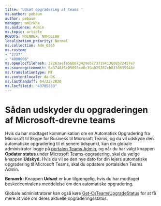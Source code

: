 ```yaml
---
title: 'Udsæt opgradering af teams '
ms.author: pebaum
author: pebaum
manager: mnirkhe
ms.audience: Admin
ms.topic: article
ROBOTS: NOINDEX, NOFOLLOW
localization_priority: Normal
ms.collection: Adm_O365
ms.custom:
- "2737"
- "4000006"
ms.openlocfilehash: 37263aefe56b673429eb773719413688b72457e7
ms.sourcegitcommit: 6a3748f5c05693ca0c19a829287cb8f30635940c
ms.translationtype: MT
ms.contentlocale: da-DK
ms.lasthandoff: 04/22/2020
ms.locfileid: "43785333"
---
```

# <a name="how-to-postpone-the-microsoft-driven-teams-upgrade"></a>Sådan udskyder du opgraderingen af Microsoft-drevne teams

Hvis du har modtaget kommunikation om en Automatisk Opgradering fra Microsoft til Skype for Business til Microsoft Teams, og du vil udskyde den automatiske opgradering til et senere tidspunkt, kan din globale administrator logge på [portalen Teams Admin,](https://admin.teams.microsoft.com/dashboard) og når du har valgt knappen **Opdater status** under Microsoft Teams-opgradering, skal du vælge knappen **Udskyd.** Hvis du vil se den nye dato for din lejers automatiske opgradering til Microsoft Teams, skal du opdatere portalsiden Teams Admin.

**Bemærk:** Knappen **Udsæt** er kun tilgængelig, hvis du har modtaget beskedcentralens meddelelse om den automatiske opgradering. 

Globale administratorer kan også køre [Get-CsTeamsUpgradeStatus](https://docs.microsoft.com/powershell/module/skype/get-csteamsupgradestatus?view=skype-ps) for at få mere at vide om deres aktuelle opgraderingsstatus.

